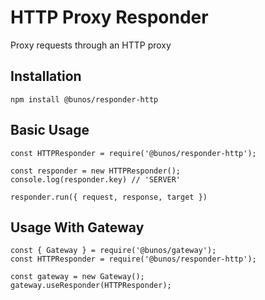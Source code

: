 # HTTP Proxy Responder

Proxy requests through an HTTP proxy

## Installation

```
npm install @bunos/responder-http
```

## Basic Usage

```
const HTTPResponder = require('@bunos/responder-http');

const responder = new HTTPResponder();
console.log(responder.key) // 'SERVER'

responder.run({ request, response, target })
```

## Usage With Gateway

```
const { Gateway } = require('@bunos/gateway');
const HTTPResponder = require('@bunos/responder-http');

const gateway = new Gateway();
gateway.useResponder(HTTPResponder);
```
